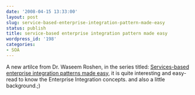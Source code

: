 ```yaml
---
date: '2008-04-15 13:33:00'
layout: post
slug: service-based-enterprise-integration-pattern-made-easy
status: publish
title: service-based enterprise integration pattern made easy
wordpress_id: '198'
categories:
- SOA
---
```


A new artilce from Dr. Waseem Roshen, in the series titled: [Services-based enterprise integration patterns made easy](http://www.ibm.com/developerworks/views/webservices/libraryview.jsp?search_by=Services-based+enterprise+integration+patterns+made+easy), it is quite interesting and easy-read to know the Enterprise Integration concepts. and also a little background.;)
